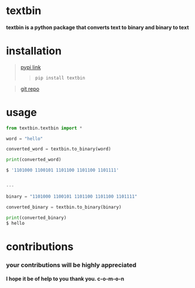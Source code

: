 # textbin

#### textbin is a python package that converts text to binary and binary to text

# installation
> [pypi link](https://pypi.org/project/textbin/)
>> `pip install textbin`

> [git repo](https://github.com/C-o-m-o-n/textbin)

# usage 
``` python
from textbin.textbin import *

word = "hello"

converted_word = textbin.to_binary(word)

print(converted_word)

$ '1101000 1100101 1101100 1101100 1101111'


--- 

binary = "1101000 1100101 1101100 1101100 1101111"

converted_binary = textbin.to_binary(binary)

print(converted_binary)
$ hello

```

# contributions
### your contributions will be highly appreciated
#### I hope it be of help to you thank you.     c-o-m-o-n
